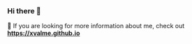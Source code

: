 ### Hi there 👋

🤔 If you are looking for more information about me, check out **https://xvalme.github.io**
